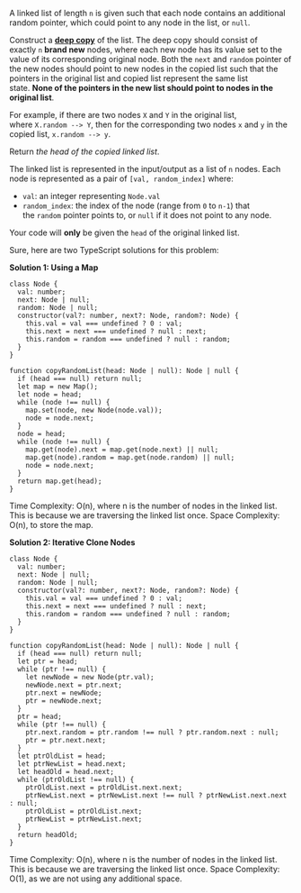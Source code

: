 A linked list of length `n` is given such that each node contains an additional random pointer, which could point to any node in the list, or `null`.

Construct a [**deep copy**](https://en.wikipedia.org/wiki/Object_copying#Deep_copy) of the list. The deep copy should consist of exactly `n` **brand new** nodes, where each new node has its value set to the value of its corresponding original node. Both the `next` and `random` pointer of the new nodes should point to new nodes in the copied list such that the pointers in the original list and copied list represent the same list state. **None of the pointers in the new list should point to nodes in the original list**.

For example, if there are two nodes `X` and `Y` in the original list, where `X.random --> Y`, then for the corresponding two nodes `x` and `y` in the copied list, `x.random --> y`.

Return *the head of the copied linked list*.

The linked list is represented in the input/output as a list of `n` nodes. Each node is represented as a pair of `[val, random_index]` where:

- `val`: an integer representing `Node.val`
- `random_index`: the index of the node (range from `0` to `n-1`) that the `random` pointer points to, or `null` if it does not point to any node.

Your code will **only** be given the `head` of the original linked list.

Sure, here are two TypeScript solutions for this problem:

**Solution 1: Using a Map**

```tsx
class Node {
  val: number;
  next: Node | null;
  random: Node | null;
  constructor(val?: number, next?: Node, random?: Node) {
    this.val = val === undefined ? 0 : val;
    this.next = next === undefined ? null : next;
    this.random = random === undefined ? null : random;
  }
}

function copyRandomList(head: Node | null): Node | null {
  if (head === null) return null;
  let map = new Map();
  let node = head;
  while (node !== null) {
    map.set(node, new Node(node.val));
    node = node.next;
  }
  node = head;
  while (node !== null) {
    map.get(node).next = map.get(node.next) || null;
    map.get(node).random = map.get(node.random) || null;
    node = node.next;
  }
  return map.get(head);
}
```

Time Complexity: O(n), where n is the number of nodes in the linked list. This is because we are traversing the linked list once.
Space Complexity: O(n), to store the map.

**Solution 2: Iterative Clone Nodes**

```tsx
class Node {
  val: number;
  next: Node | null;
  random: Node | null;
  constructor(val?: number, next?: Node, random?: Node) {
    this.val = val === undefined ? 0 : val;
    this.next = next === undefined ? null : next;
    this.random = random === undefined ? null : random;
  }
}

function copyRandomList(head: Node | null): Node | null {
  if (head === null) return null;
  let ptr = head;
  while (ptr !== null) {
    let newNode = new Node(ptr.val);
    newNode.next = ptr.next;
    ptr.next = newNode;
    ptr = newNode.next;
  }
  ptr = head;
  while (ptr !== null) {
    ptr.next.random = ptr.random !== null ? ptr.random.next : null;
    ptr = ptr.next.next;
  }
  let ptrOldList = head;
  let ptrNewList = head.next;
  let headOld = head.next;
  while (ptrOldList !== null) {
    ptrOldList.next = ptrOldList.next.next;
    ptrNewList.next = ptrNewList.next !== null ? ptrNewList.next.next : null;
    ptrOldList = ptrOldList.next;
    ptrNewList = ptrNewList.next;
  }
  return headOld;
}
```

Time Complexity: O(n), where n is the number of nodes in the linked list. This is because we are traversing the linked list once.
Space Complexity: O(1), as we are not using any additional space.
